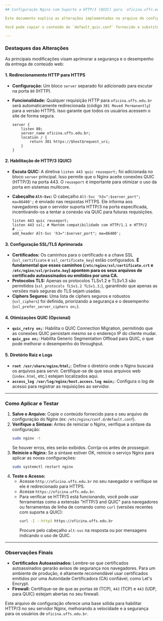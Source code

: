 ```yaml
---
## Configuração Nginx com Suporte a HTTP/3 (QUIC) para `oficina.uffs.edu.br`

Este documento explica as alterações implementadas no arquivo de configuração do Nginx, `default.conf`, para habilitar o suporte a **HTTP/3 (QUIC)**, além de manter a compatibilidade com HTTP/1.1 e HTTP/2. Esta configuração redireciona todo o tráfego HTTP para HTTPS e serve o conteúdo do site `oficina.uffs.edu.br`.

Você pode copiar o conteúdo do `default_quic.conf` fornecido e substituí-lo pelo seu `default.conf` no diretório `/etc/nginx/conf.d/` ou `/etc/nginx/sites-available/` (dependendo da sua distribuição e como você organiza os arquivos de configuração do Nginx). Lembre-se de criar um symlink para `sites-enabled` se usar a segunda opção.

---
```

### Destaques das Alterações

As principais modificações visam aprimorar a segurança e o desempenho da entrega de conteúdo web:

#### 1. Redirecionamento HTTP para HTTPS

* **Configuração:** Um bloco `server` separado foi adicionado para escutar na porta `80` (HTTP).
* **Funcionalidade:** Qualquer requisição HTTP para `oficina.uffs.edu.br` será automaticamente redirecionada (código `301 Moved Permanently`) para a versão HTTPS. Isso garante que todos os usuários acessem o site de forma segura.

    ```nginx
    server {
        listen 80;
        server_name oficina.uffs.edu.br;
        location / {
            return 301 https://$host$request_uri;
        }
    }
    ```

#### 2. Habilitação de HTTP/3 (QUIC)

* **Escuta QUIC:** A diretiva `listen 443 quic reuseport;` foi adicionada no bloco `server` principal. Isso permite que o Nginx aceite conexões QUIC (HTTP/3) na porta 443. O `reuseport` é importante para otimizar o uso da porta em sistemas multicore.
* **Cabeçalho `Alt-Svc`:** O cabeçalho `Alt-Svc 'h3=":$server_port"; ma=86400';` é enviado nas respostas HTTPS. Ele informa aos navegadores que o servidor suporta HTTP/3 na porta especificada, incentivando-os a tentar a conexão via QUIC para futuras requisições.

    ```nginx
    listen 443 quic reuseport;
    listen 443 ssl; # Mantém compatibilidade com HTTP/1.1 e HTTP/2
    # ...
    add_header Alt-Svc 'h3=":$server_port"; ma=86400';
    ```

#### 3. Configuração SSL/TLS Aprimorada

* **Certificados:** Os caminhos para o certificado e a chave SSL (`ssl_certificate` e `ssl_certificate_key`) estão configurados. **É fundamental que esses caminhos (`/etc/nginx/ssl/certificate.crt` e `/etc/nginx/ssl/private.key`) apontem para os seus arquivos de certificado autoassinados ou emitidos por uma CA.**
* **Protocolos TLS:** Apenas os protocolos TLSv1.2 e TLSv1.3 são permitidos (`ssl_protocols TLSv1.2 TLSv1.3;`), garantindo que apenas as versões mais seguras do TLS sejam usadas.
* **Ciphers Seguros:** Uma lista de ciphers seguros e robustos (`ssl_ciphers`) foi definida, priorizando a segurança e o desempenho (`ssl_prefer_server_ciphers on;`).

#### 4. Otimizações QUIC (Opcional)

* **`quic_retry on;`**: Habilita o QUIC Connection Migration, permitindo que as conexões QUIC persistam mesmo se o endereço IP do cliente mudar.
* **`quic_gso on;`**: Habilita Generic Segmentation Offload para QUIC, o que pode melhorar o desempenho do throughput.

#### 5. Diretório Raiz e Logs

* **`root /usr/share/nginx/html;`**: Define o diretório onde o Nginx buscará os arquivos para servir. Certifique-se de que seus arquivos web (`index.html`, etc.) estejam localizados aqui.
* **`access_log /var/log/nginx/host.access.log main;`**: Configura o log de acesso para registrar as requisições ao servidor.

---
### Como Aplicar e Testar

1.  **Salve o Arquivo:** Copie o conteúdo fornecido para o seu arquivo de configuração do Nginx (ex: `/etc/nginx/conf.d/default.conf`).
2.  **Verifique a Sintaxe:** Antes de reiniciar o Nginx, verifique a sintaxe da configuração:
    ```bash
    sudo nginx -t
    ```
    Se houver erros, eles serão exibidos. Corrija-os antes de prosseguir.
3.  **Reinicie o Nginx:** Se a sintaxe estiver OK, reinicie o serviço Nginx para aplicar as novas configurações:
    ```bash
    sudo systemctl restart nginx
    ```
4.  **Teste o Acesso:**
    * Acesse `http://oficina.uffs.edu.br` no seu navegador e verifique se ele é redirecionado para HTTPS.
    * Acesse `https://oficina.uffs.edu.br`.
    * Para verificar se HTTP/3 está funcionando, você pode usar ferramentas como a extensão "HTTP/3 and QUIC" para navegadores ou ferramentas de linha de comando como `curl` (versões recentes com suporte a QUIC):
        ```bash
        curl -I --http3 https://oficina.uffs.edu.br
        ```
        Procure pelo cabeçalho `alt-svc` na resposta ou por mensagens indicando o uso de QUIC.

---
### Observações Finais

* **Certificados Autoassinados:** Lembre-se que certificados autoassinados gerarão avisos de segurança nos navegadores. Para um ambiente de produção, é altamente recomendável usar certificados emitidos por uma Autoridade Certificadora (CA) confiável, como Let's Encrypt.
* **Firewall:** Certifique-se de que as portas `80` (TCP), `443` (TCP) e `443` (UDP, para QUIC) estejam abertas no seu firewall.

Este arquivo de configuração oferece uma base sólida para habilitar HTTP/3 no seu servidor Nginx, melhorando a velocidade e a segurança para os usuários de `oficina.uffs.edu.br`.
